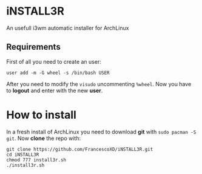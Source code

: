 # iNSTALL3R
An usefull i3wm automatic installer for ArchLinux

## Requirements
First of all you need to create an user:
```
user add -m -G wheel -s /bin/bash USER
```
After you need to modify the ```visudo``` uncommenting ```%wheel```. Now you have to **logout** and enter with the new **user**.

# How to install
In a fresh install of ArchLinux you need to download **git** with ```sudo pacman -S git```.
Now **clone** the repo with: 
```
git clone https://github.com/FrancescoXD/iNSTALL3R.git
cd iNSTALL3R
chmod 777 install3r.sh
./install3r.sh
```
